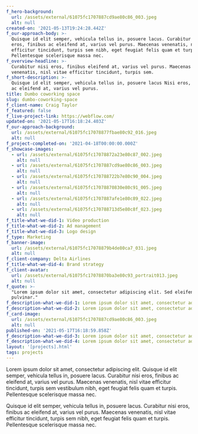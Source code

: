 ```yaml
---
f_hero-background:
  url: /assets/external/61075fc1707887cd9ae80c86_003.jpeg
  alt: null
created-on: '2021-05-13T19:24:28.442Z'
f_our-approach-body: >-
  Quisque id elit semper, vehicula tellus in, posuere lacus. Curabitur nisi
  eros, finibus ac eleifend at, varius vel purus. Maecenas venenatis, nisl vitae
  efficitur tincidunt, turpis sem nibh, eget feugiat felis quam et turpis.
  Pellentesque scelerisque massa nec.
f_overview-headline: >-
  Curabitur nisi eros, finibus eleifend at, varius vel purus. Maecenas
  venenatis, nisl vitae efficitur tincidunt, turpis sem.
f_short-description: >-
  Quisque id elit semper, vehicula tellus in, posuere lacus Nisi eros, finibus
  ac eleifend at, varius vel purus.
title: Dumbo coworking space
slug: dumbo-coworking-space
f_client-name: Craig Taylor
f_featured: false
f_live-project-link: https://webflow.com/
updated-on: '2021-05-17T16:18:24.403Z'
f_our-approach-background:
  url: /assets/external/61075fc17078877fbae80c92_016.jpeg
  alt: null
f_project-completed-on: '2021-04-18T00:00:00.000Z'
f_showcase-images:
  - url: /assets/external/61075fc17078872a23e80c87_002.jpeg
    alt: null
  - url: /assets/external/61075fc1707887cd9ae80c86_003.jpeg
    alt: null
  - url: /assets/external/61075fc170788722b7e80c90_004.jpeg
    alt: null
  - url: /assets/external/61075fc17078870830e80c91_005.jpeg
    alt: null
  - url: /assets/external/61075fc1707887afe1e80c89_022.jpeg
    alt: null
  - url: /assets/external/61075fc170788713d5e80c8f_023.jpeg
    alt: null
f_title-what-we-did-1: Video production
f_title-what-we-did-2: Ad management
f_title-what-we-did-3: Logo design
f_type: Marketing
f_banner-image:
  url: /assets/external/61075fc17078879b4de80ca7_031.jpeg
  alt: null
f_client-company: Delta Airlines
f_title-what-we-did-4: Brand strategy
f_client-avatar:
  url: /assets/external/61075fc17078870ba3e80c93_portrait013.jpeg
  alt: null
f_quote: >-
  "Lorem ipsum dolor sit amet, consectetur adipiscing elit. Sed eleifend neque
  pulvinar."
f_description-what-we-did-1: Lorem ipsum dolor sit amet, consectetur adipiscing elit.
f_description-what-we-did-2: Lorem ipsum dolor sit amet, consectetur adipiscing elit.
f_card-image:
  url: /assets/external/61075fc1707887cd9ae80c86_003.jpeg
  alt: null
published-on: '2021-05-17T16:18:59.858Z'
f_description-what-we-did-3: Lorem ipsum dolor sit amet, consectetur adipiscing elit.
f_description-what-we-did-4: Lorem ipsum dolor sit amet, consectetur adipiscing elit.
layout: '[projects].html'
tags: projects
---
```


Lorem ipsum dolor sit amet, consectetur adipiscing elit. Quisque id elit semper, vehicula tellus in, posuere lacus. Curabitur nisi eros, finibus ac eleifend at, varius vel purus. Maecenas venenatis, nisl vitae efficitur tincidunt, turpis sem vestibulum nibh, eget feugiat felis quam et turpis. Pellentesque scelerisque massa nec.  
  
Quisque id elit semper, vehicula tellus in, posuere lacus. Curabitur nisi eros, finibus ac eleifend at, varius vel purus. Maecenas venenatis, nisl vitae efficitur tincidunt, turpis sem nibh, eget feugiat felis quam et turpis. Pellentesque scelerisque massa nec.
